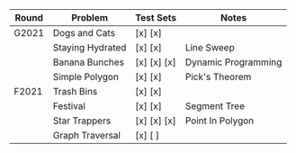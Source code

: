 |   Round       |   Problem             |   Test Sets   |   Notes               |
| ------------- | --------------------- | ------------  | --------------------  |
| G2021         | Dogs and Cats         | [x] [x]       |                       |
|               | Staying Hydrated      | [x] [x]       | Line Sweep            |
|               | Banana Bunches        | [x] [x] [x]   | Dynamic Programming   |
|               | Simple Polygon        | [x] [x]       | Pick's Theorem        |
| F2021         | Trash Bins            | [x] [x]       |                       |
|               | Festival              | [x] [x]       | Segment Tree          |
|               | Star Trappers         | [x] [x] [x]   | Point In Polygon      |
|               | Graph Traversal       | [x] [ ]       |                       |
